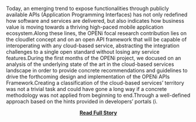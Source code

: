 <p>Today, an emerging trend to expose functionalities through publicly available APIs (Application Programming Interfaces) has not only redefined how software and services are delivered, but also indicates how business value is moving towards a thriving high-paced mobile application ecosystem.Along these lines, the OPENi focal research contribution lies on the cloudlet concept and on an open API framework that will be capable of interoperating with any cloud-based service, abstracting the integration challenges to a single open standard without losing any service features.During the first months of the OPENi project, we docused on an analysis of the underlying state of the art in the cloud-based services landscape in order to provide concrete recommendations and guidelines to drive the forthcoming design and implementation of the OPENi APIs Framework.Creating a classification of the cloud-based services’ territory was not a trivial task and could have gone a long way if a concrete methodology was not applied from beginning to end.Through a well-defined approach based on the hints provided in developers’ portals (i.</p>
<center><p><a href="http://www.openi-ict.eu/openi-api-framework-part-i-studying-the-landscape-of-cloud-based-services/" style='padding:25px; font-sze:18px; font-weight: bold;'>Read Full Story</a></p></center>
